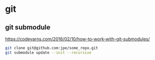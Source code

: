# git

## git submodule

https://codeyarns.com/2016/02/10/how-to-work-with-git-submodules/

```bash
git clone git@github.com:jpe/some_repo.git
git submodule update --init --recursive
```
